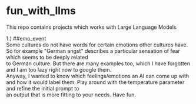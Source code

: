 # fun_with_llms

This repo contains projects which works with Large Language Models. 

1.) ##emo_event <br>
Some cultures do not have words for certain emotions other cultures have. So for example "German angst" describes a particular sensation of fear which seems to be deeply related<br>
to German culture. But there are many examples too, which I have forgotten and I am too lazy right now to google them.</br>
Anyway, I wanted to know which feelings/emotions an AI can come up with and how it would label them. Play around with the temperature parameter and refine the initial prompt to <br> an output that is more fitting to your needs. Have fun. 
